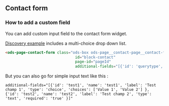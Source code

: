 ## Contact form 

### How to add a custom field

You can add custom input field to the contact form widget.

[Discovery example]() includes a multi-choice drop down list. 

```html
<ods-page-contact-form class="ods-box ods-page__contact-page__contact-form" 
                               id="block-contact" 
                               page-id="pageId"
                               additional-fields="[{'id': 'querytype', 'name': 'querytype', 'label': 'Type', 'type': 'choice', 'choices': ['General question', 'Ask for a feature demo', 'Report an issue', 'Other'], 'required': true }]"></ods-page-contact-form>
```

But you can also go for simple input text like this :

```
additional-fields="[{'id': 'test1', 'name': 'test1', 'label': 'Test champ 1', 'type': 'choice', 'choices': ['Value 1', 'Value 2'] }, {'id': 'test2', 'name': 'test2', 'label': 'Test champ 2', 'type': 'text', 'required': 'true' }]"
```
